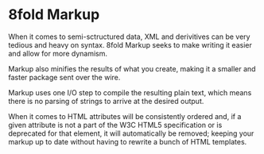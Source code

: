 # 8fold Markup

When it comes to semi-sctructured data, XML and derivitives can be very tedious and heavy on syntax. 8fold Markup seeks to make writing it easier and allow for more dynamism.

Markup also minifies the results of what you create, making it a smaller and faster package sent over the wire.

Markup uses one I/O step to compile the resulting plain text, which means there is no parsing of strings to arrive at the desired output.

When it comes to HTML attributes will be consistently ordered and, if a given attribute is not a part of the W3C HTML5 specification or is deprecated for that element, it will automatically be removed; keeping your markup up to date without having to rewrite a bunch of HTML templates.
